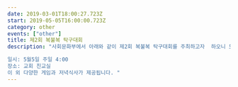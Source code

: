 ```yaml
---
date: 2019-03-01T18:00:27.723Z
start: 2019-05-05T16:00:00.723Z
category: other
events: ["other"]
title: 제2회 복불복 탁구대회
description: "사회문화부에서 아래와 같이 제2회 복불복 탁구대회를 주최하고자  하오니 모든 성도님들의 관심과 참여 부탁드립니다.

일시: 5월5일 주일 4:00
장소: 교회 친교실
이 외 다양한 게임과 저녁식사가 제공됩니다. "
---
```

